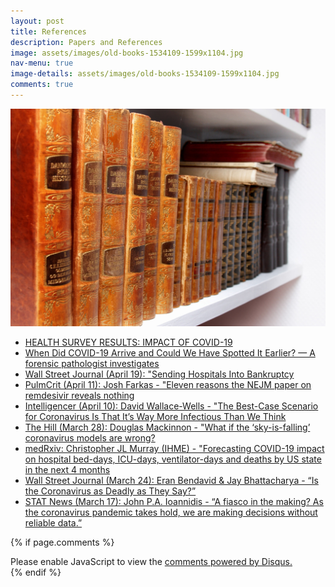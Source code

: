 ```yaml
---
layout: post
title: References
description: Papers and References
image: assets/images/old-books-1534109-1599x1104.jpg
nav-menu: true
image-details: assets/images/old-books-1534109-1599x1104.jpg
comments: true
---
```

<img class="resize-image" style="" src="/assets/images/old-books-1534109-1599x1104.jpg" alt="">

* [HEALTH SURVEY RESULTS: IMPACT OF COVID-19](https://www.researchsquare.com/article/rs-71000/v1) 
* [When Did COVID-19 Arrive and Could We Have Spotted It Earlier? — A forensic pathologist investigates](https://www.medpagetoday.com/blogs/working-stiff/86291)
* [Wall Street Journal (April 19): "Sending Hospitals Into Bankruptcy](https://www.wsj.com/articles/sending-hospitals-into-bankruptcy-11587326607?shareToken=stda6f18b5e6334b7697534223784a75fa&reflink=article_email_share)
* [PulmCrit (April 11): Josh Farkas - "Eleven reasons the NEJM paper on remdesivir reveals nothing](https://emcrit.org/pulmcrit/pulmcrit-eleven-reasons-the-nejm-paper-on-remdesivir-reveals-nothing/)
* [Intelligencer (April 10): David Wallace-Wells - "The Best-Case Scenario for Coronavirus Is That It’s Way More Infectious Than We Think](https://nymag.com/intelligencer/2020/04/best-case-scenario-for-coronavirus.html)
* [The Hill (March 28): Douglas Mackinnon - "What if the ‘sky-is-falling’ coronavirus models are wrong?](https://thehill.com/opinion/healthcare/489962-what-if-the-sky-is-falling-coronavirus-models-are-simply-wrong)
* [medRxiv: Christopher JL Murray (IHME) - "Forecasting COVID-19 impact on hospital bed-days, ICU-days, ventilator-days and deaths by US state in the next 4 months](https://www.medrxiv.org/content/10.1101/2020.03.27.20043752v1)
* [Wall Street Journal (March 24): Eran Bendavid & Jay Bhattacharya - “Is the Coronavirus as Deadly as They Say?”](https://www.wsj.com/articles/is-the-coronavirus-as-deadly-as-they-say-11585088464)
* [STAT News (March 17): John P.A. Ioannidis - “A fiasco in the making? As the coronavirus pandemic takes hold, we are making decisions without reliable data.”](https://www.statnews.com/2020/03/17/a-fiasco-in-the-making-as-the-coronavirus-pandemic-takes-hold-we-are-making-decisions-without-reliable-data/)

{% if page.comments %}
<div class="inner disqus">
    <div id="disqus_thread"></div>
    <script>
        var disqus_config = function () {
        this.page.url = '{{ page.url | absolute_url }}';  
        this.page.identifier = '{{ page.url }}'; 
        };
        (function() { // DON'T EDIT BELOW THIS LINE
        var d = document, s = d.createElement('script');
        s.src = 'https://joelhay-com.disqus.com/embed.js';
        s.setAttribute('data-timestamp', +new Date());
        (d.head || d.body).appendChild(s);
        })();
    </script>
    <noscript>Please enable JavaScript to view the <a href="https://disqus.com/?ref_noscript">comments powered by Disqus.</a></noscript>
</div>                         
{% endif %} 
